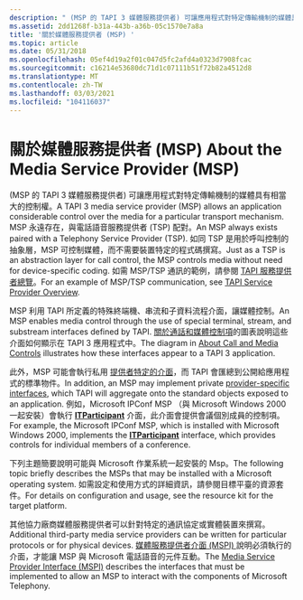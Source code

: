 ```yaml
---
description: " (MSP 的 TAPI 3 媒體服務提供者) 可讓應用程式對特定傳輸機制的媒體具有相當大的控制權。"
ms.assetid: 2dd1268f-b31a-443b-a36b-05c1570e7a8a
title: '關於媒體服務提供者 (MSP) '
ms.topic: article
ms.date: 05/31/2018
ms.openlocfilehash: 05ef4d19a2f01c047d5fc2afd4a0323d7908fcac
ms.sourcegitcommit: c16214e53680dc71d1c07111b51f72b82a4512d8
ms.translationtype: MT
ms.contentlocale: zh-TW
ms.lasthandoff: 03/03/2021
ms.locfileid: "104116037"
---
```

# <a name="about-the-media-service-provider-msp"></a><span data-ttu-id="a2c66-103">關於媒體服務提供者 (MSP) </span><span class="sxs-lookup"><span data-stu-id="a2c66-103">About the Media Service Provider (MSP)</span></span>

<span data-ttu-id="a2c66-104"> (MSP 的 TAPI 3 媒體服務提供者) 可讓應用程式對特定傳輸機制的媒體具有相當大的控制權。</span><span class="sxs-lookup"><span data-stu-id="a2c66-104">A TAPI 3 media service provider (MSP) allows an application considerable control over the media for a particular transport mechanism.</span></span> <span data-ttu-id="a2c66-105">MSP 永遠存在，與電話語音服務提供者 (TSP) 配對。</span><span class="sxs-lookup"><span data-stu-id="a2c66-105">An MSP always exists paired with a Telephony Service Provider (TSP).</span></span> <span data-ttu-id="a2c66-106">如同 TSP 是用於呼叫控制的抽象層，MSP 可控制媒體，而不需要裝置特定的程式碼撰寫。</span><span class="sxs-lookup"><span data-stu-id="a2c66-106">Just as a TSP is an abstraction layer for call control, the MSP controls media without need for device-specific coding.</span></span> <span data-ttu-id="a2c66-107">如需 MSP/TSP 通訊的範例，請參閱 [TAPI 服務提供者總覽](./tapi-service-provider-overview.md)。</span><span class="sxs-lookup"><span data-stu-id="a2c66-107">For an example of MSP/TSP communication, see [TAPI Service Provider Overview](./tapi-service-provider-overview.md).</span></span>

<span data-ttu-id="a2c66-108">MSP 利用 TAPI 所定義的特殊終端機、串流和子資料流程介面，讓媒體控制。</span><span class="sxs-lookup"><span data-stu-id="a2c66-108">An MSP enables media control through the use of special terminal, stream, and substream interfaces defined by TAPI.</span></span> <span data-ttu-id="a2c66-109">[關於通話和媒體控制項](about-call-and-media-controls.md)的圖表說明這些介面如何顯示在 TAPI 3 應用程式中。</span><span class="sxs-lookup"><span data-stu-id="a2c66-109">The diagram in [About Call and Media Controls](about-call-and-media-controls.md) illustrates how these interfaces appear to a TAPI 3 application.</span></span>

<span data-ttu-id="a2c66-110">此外，MSP 可能會執行私用 [提供者特定的介面](provider-specific-interfaces.md)，而 TAPI 會匯總到公開給應用程式的標準物件。</span><span class="sxs-lookup"><span data-stu-id="a2c66-110">In addition, an MSP may implement private [provider-specific interfaces](provider-specific-interfaces.md), which TAPI will aggregate onto the standard objects exposed to an application.</span></span> <span data-ttu-id="a2c66-111">例如，Microsoft IPConf MSP （與 Microsoft Windows 2000 一起安裝）會執行 [**ITParticipant**](itparticipant.md) 介面，此介面會提供會議個別成員的控制項。</span><span class="sxs-lookup"><span data-stu-id="a2c66-111">For example, the Microsoft IPConf MSP, which is installed with Microsoft Windows 2000, implements the [**ITParticipant**](itparticipant.md) interface, which provides controls for individual members of a conference.</span></span>

<span data-ttu-id="a2c66-112">下列主題簡要說明可能與 Microsoft 作業系統一起安裝的 Msp。</span><span class="sxs-lookup"><span data-stu-id="a2c66-112">The following topic briefly describes the MSPs that may be installed with a Microsoft operating system.</span></span> <span data-ttu-id="a2c66-113">如需設定和使用方式的詳細資訊，請參閱目標平臺的資源套件。</span><span class="sxs-lookup"><span data-stu-id="a2c66-113">For details on configuration and usage, see the resource kit for the target platform.</span></span>

<span data-ttu-id="a2c66-114">其他協力廠商媒體服務提供者可以針對特定的通訊協定或實體裝置來撰寫。</span><span class="sxs-lookup"><span data-stu-id="a2c66-114">Additional third-party media service providers can be written for particular protocols or for physical devices.</span></span> <span data-ttu-id="a2c66-115">[媒體服務提供者介面 (MSPI) ](media-service-provider-interface-mspi-.md)說明必須執行的介面，才能讓 MSP 與 Microsoft 電話語音的元件互動。</span><span class="sxs-lookup"><span data-stu-id="a2c66-115">The [Media Service Provider Interface (MSPI)](media-service-provider-interface-mspi-.md) describes the interfaces that must be implemented to allow an MSP to interact with the components of Microsoft Telephony.</span></span>

 

 
